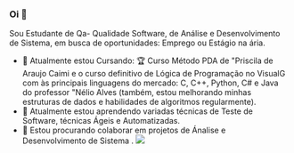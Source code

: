 ### Oi 👋
Sou Estudante de Qa- Qualidade Software, de Análise e Desenvolvimento de Sistema, em busca de oportunidades: Emprego ou Estágio na ária.
- 🔭 Atualmente estou Cursando: 🏆 Curso Método PDA de "Priscila de Araujo Caimi e o curso definitivo de Lógica de Programação no VisualG com às principais linguagens do mercado: C, C++, Python, C# e Java do professor "Nélio Alves (também, estou melhorando minhas estruturas de dados e habilidades de algoritmos regularmente).
- 🌱 Atualmente estou aprendendo variadas técnicas de Teste de Software, técnicas Ágeis e Automatizadas.
- 🤝 Estou procurando colaborar em projetos de Ánalise e Desenvolvimento de Sistema . 
[<img src="https://img.shields.io/badge/linkedin-%230077B5.svg?&style=for-the-badge&logo=linkedin&logoColor=white" />](https://www.linkedin.com/in/jandelson-coelho-74009218a/)
